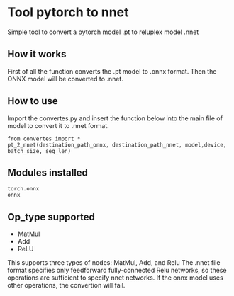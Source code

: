 # Tool pytorch to nnet
Simple tool to convert a pytorch model .pt to reluplex model .nnet

## How it works

First of all the function converts the .pt model to .onnx format. Then the ONNX model will be converted to .nnet. 
 
## How to use
Import the convertes.py and insert the function below into the main file of model to convert it to .nnet format.

```
from convertes import *
pt_2_nnet(destination_path_onnx, destination_path_nnet, model,device, batch_size, seq_len)
```
## Modules installed
```
torch.onnx
onnx
```
## Op_type supported

* MatMul
* Add
* ReLU

This supports three types of nodes: MatMul, Add, and Relu
The .nnet file format specifies only feedforward fully-connected Relu networks, so these operations are sufficient to specify nnet networks. If the onnx model uses other operations, the convertion will fail.
